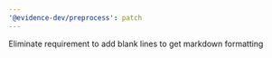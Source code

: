 ```yaml
---
'@evidence-dev/preprocess': patch
---
```


Eliminate requirement to add blank lines to get markdown formatting
